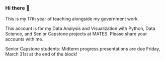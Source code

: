 ### Hi there 👋

This is my 17th year of teaching alongside my government work. 

This account is for my Data Analysis and Visualization with Python, Data Science, and Senior Capstone projects at MATES. Please share your accounts with me.

Senior Capstone students: Midterm progress presentations are due Friday, March 31st at the end of the block!

<!--
**bixlermike/bixlermike** is a ✨ _special_ ✨ repository because its `README.md` (this file) appears on your GitHub profile.

Here are some ideas to get you started:

- 🔭 I’m currently working on ...
- 🌱 I’m currently learning ...
- 👯 I’m looking to collaborate on ...
- 🤔 I’m looking for help with ...
- 💬 Ask me about ...
- 📫 How to reach me: ...
- 😄 Pronouns: ...
- ⚡ Fun fact: ...
-->
